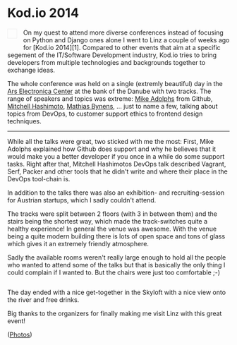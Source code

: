 # Kod.io 2014

<img src="http://photos.h10n.me/Conferences/Kodio-2014/i-gqXzsvN/0/S/DSC01935-S.jpg" alt="" style="max-width:300px; float: left; margin: 0 1em 1em 0; padding: 10px; border: 1px solid #EFEFEF" />
On my quest to attend more diverse conferences instead of focusing on
Python and Django ones alone I went to Linz a couple of weeks ago for [Kod.io
2014][1]. Compared to other events that aim at a specific segement of the
IT/Software Development industry, Kod.io tries to bring developers from multiple
technologies and backgrounds together to exchange ideas.

The whole conference was held on a single (extremly beautiful) day in the [Ars
Electronica Center][6] at the bank of the Danube with two tracks. The range of
speakers and topics was extreme: [Mike Adolphs][2] from Github, [Mitchell
Hashimoto][3], [Mathias Bynens][4], ... just to name a few, talking about topics
from DevOps, to customer support ethics to frontend design techniques.

------------

While all the talks were great, two sticked with me the most: First, Mike
Adolphs explained how Github does support and why he believes that it would make
you a better developer if you once in a while do some support tasks.
Right after that, Mitchell Hashimotos DevOps talk described Vagrant, Serf,
Packer and other tools that he didn't write and where their place in the DevOps
tool-chain is.

In addition to the talks there was also an exhibition- and recruiting-session
for Austrian startups, which I sadly couldn't attend.

The tracks were split between 2 floors (with 3 in between them) and the stairs
being the shortest way, which made the track-switches quite a healthy
experience! In general the venue was awesome. With the venue being a quite
modern building there is lots of open space and tons of glass which gives it an
extremely friendly atmosphere.

Sadly the available rooms weren't really large enough to hold all the people who
wanted to attend some of the talks but that is basically the only thing I could
complain if I wanted to. But the chairs were just too comfortable ;-)

<figure><img
src="http://photos.h10n.me/Conferences/Kodio-2014/i-Q4DBsVD/0/L/DSC01926-L.jpg"
alt="" /></figure>

The day ended with a nice get-together in the Skyloft with a nice view onto
the river and free drinks.

Big thanks to the organizers for finally making me visit Linz with this great
event!

([Photos](http://photos.h10n.me/Conferences/Kodio-2014/))

[1]: http://linz.kod.io/
[2]: https://twitter.com/fooforge
[3]: https://twitter.com/mitchellh
[4]: https://twitter.com/mathias
[5]: https://speakerdeck.com/kodio_linz
[6]: http://www.aec.at/
